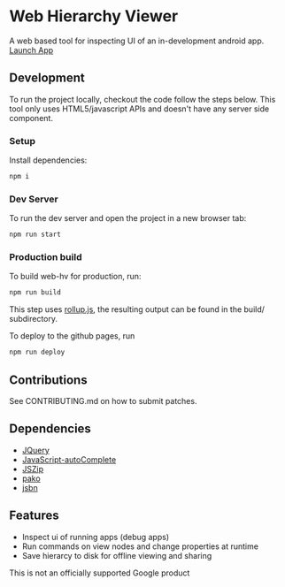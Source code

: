 # Web Hierarchy Viewer

A web based tool for inspecting UI of an in-development android app. [Launch App](https://google.github.io/web-hv)

## Development

To run the project locally, checkout the code follow the steps below. This tool only uses HTML5/javascript APIs and
doesn't have any server side component.

### Setup

Install dependencies:

```bash
npm i
```

### Dev Server

To run the dev server and open the project in a new browser tab:

```bash
npm run start
```

### Production build

To build web-hv for production, run:

```bash
npm run build
```

This step uses [rollup.js](https://rollupjs.org/), the resulting
output can be found in the build/ subdirectory. 

To deploy to the github pages, run

```bash
npm run deploy
```

## Contributions

See CONTRIBUTING.md on how to submit patches.

## Dependencies

- [JQuery](https://github.com/jquery/jquery)
- [JavaScript-autoComplete](https://github.com/Pixabay/JavaScript-autoComplete)
- [JSZip](http://stuartk.com/jszip)
- [pako](https://github.com/nodeca/pako)
- [jsbn](http://www-cs-students.stanford.edu/~tjw/jsbn/)

## Features

- Inspect ui of running apps (debug apps)
- Run commands on view nodes and change properties at runtime
- Save hierarcy to disk for offline viewing and sharing

This is not an officially supported Google product
